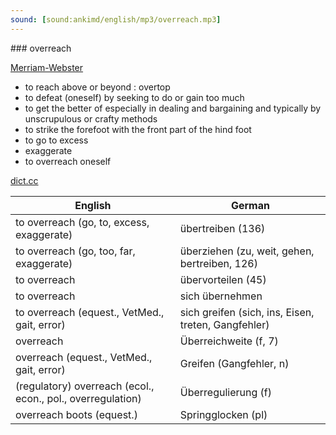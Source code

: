 ```yaml
---
sound: [sound:ankimd/english/mp3/overreach.mp3]
---
```


\### overreach

[Merriam-Webster](https://www.merriam-webster.com/dictionary/overreach)

- to reach above or beyond : overtop
- to defeat (oneself) by seeking to do or gain too much
- to get the better of especially in dealing and bargaining and typically by unscrupulous or crafty methods
- to strike the forefoot with the front part of the hind foot
- to go to excess
- exaggerate
- to overreach oneself

[dict.cc](https://www.dict.cc/overreach)

| English        | German       |
| -------------- | ------------ |
| to overreach (go, to, excess, exaggerate) | übertreiben (136) |
| to overreach (go, too, far, exaggerate) | überziehen (zu, weit, gehen, bertreiben, 126) |
| to overreach | übervorteilen (45) |
| to overreach | sich übernehmen |
| to overreach (equest., VetMed., gait, error) | sich greifen (sich, ins, Eisen, treten, Gangfehler) |
| overreach | Überreichweite (f, 7) |
| overreach (equest., VetMed., gait, error) | Greifen (Gangfehler, n) |
| (regulatory) overreach (ecol., econ., pol., overregulation) | Überregulierung (f) |
| overreach boots (equest.) | Springglocken (pl) |

